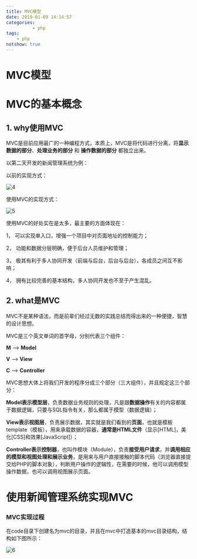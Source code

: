 ```yaml
---
title: MVC模型
date: 2019-01-09 14:14:57
categories: 
          - php
tags:
    - php
notshow: true
---
```

# MVC模型
<!-- more -->
# MVC的基本概念

## 1. why使用MVC

MVC是目前应用最广的一种编程方式，本质上，MVC是将代码进行分离，将**显示数据的部分**、**处理业务的部分** 和 **操作数据的部分** 都独立出来。



以第二天开发的新闻管理系统为例：

以前的实现方式：

![4](\images\two\img_d22\4.jpg)

使用MVC的实现方式：

![5](\images\two\img_d22\x5.jpg)



使用MVC的好处实在是太多，最主要的方面体现在：

1，  可以实现单入口，增强一个项目中对页面地址的控制能力；

2，  功能和数据分层明确，便于后台人员维护和管理；

3，  极其有利于多人协同开发（前端与后台，后台与后台），各成员之间互不影响；

4，  拥有比较完善的基本结构，多人协同开发也不至于产生混乱。



## 2. what是MVC

MVC不是某种语法，而是前辈们经过无数的实践总结而得出来的一种便捷，智慧的设计思想。

 

MVC是三个英文单词的首字母，分别代表三个组件：

**M**   -->   **Model**

**V**   -->    **View**

**C**   -->    **Controller**



MVC思想大体上将我们开发的程序分成三个部分（三大组件），并且规定这三个部分：

**Model表示模型层**，负责数据业务规则的处理，凡是跟**数据操作**有关的内容都属于数据逻辑，只要与SQL指令有关，那么都属于模型（数据逻辑）；

 

**View表示视图层**，负责展示数据，其实就是我们看到的**页面**，也就是模板template（模板），用来承载数据的容器，**通常是HTML文件**（显示[HTML]，美化[CSS]和效果[JavaScript]）；

 

**Controller表示控制器**，也叫作模块（Module），负责**接受用户请求**，并**调用相应的模型和视图处理和展示业务**，是用来与用户直接接触的脚本代码（浏览器直接提交给PHP的脚本对象），判断用户操作的逻辑性，在需要的时候，他可以调用模型操作数据，也可以调用视图展示页面。



# 使用新闻管理系统实现MVC

### MVC实现过程

在code目录下创建名为mvc的目录，并且在mvc中打造基本的mvc目录结构，结构如下图所示：

![6](\images\two\img_d22\x6.jpg)
